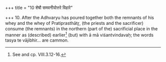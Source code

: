 +++
title = "10 शेषौ समवनीयोत्तरे विहारे"

+++
10. After the Adhvaryu has poured together both the remnants of his whey and the whey of Pratiprasthātr̥, (the priests and the sacrificer) consume (the remnants) in the northern (part of the) sacrificial place in the manner as (described) earlier[^1] (but) with ā mā viśantvindavaḥ; the words tasya te vājibhir... are cammon.  


[^1]: See and cp. VIII.3.12-16.
